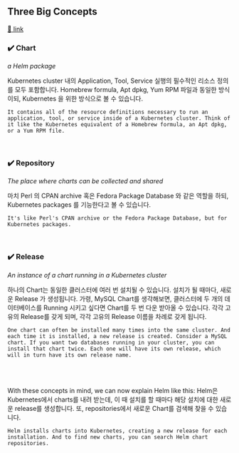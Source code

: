 ## Three Big Concepts
[🔗 link](https://helm.sh/docs/intro/using_helm/#three-big-concepts)

### ✔️ Chart 

*a Helm package*

Kubernetes cluster 내의 Application, Tool, Service 실행의 필수적인 리소스 정의를 모두 포함합니다. 
Homebrew formula, Apt dpkg, Yum RPM 파일과 동일한 방식이되, Kubernetes 을 위한 방식으로 볼 수 있습니다.

```
It contains all of the resource definitions necessary to run an application, tool, or service inside of a Kubernetes cluster. Think of it like the Kubernetes equivalent of a Homebrew formula, an Apt dpkg, or a Yum RPM file.
```

<br/>

### ✔️ Repository

*The place where charts can be collected and shared*

마치 Perl 의 CPAN archive 혹은 Fedora Package Database 와 같은 역할을 하되, Kubernetes packages 를 기능한다고 볼 수 있습니다. 

```
It's like Perl's CPAN archive or the Fedora Package Database, but for Kubernetes packages.
```

<br/>

### ✔️ Release

*An instance of a chart running in a Kubernetes cluster*

하나의 Chart는 동일한 클러스터에 여러 번 설치될 수 있습니다. 설치가 될 때마다, 새로운 Release 가 생성됩니다. 가령, MySQL Chart를 생각해보면, 클러스터에 두 개의 데이터베이스를 Running 시키고 싶다면 Chart를 두 번 다운 받아올 수 있습니다. 각각 고유의 Release를 갖게 되며, 각각 고유의 Release 이름을 차례로 갖게 됩니다.

```
One chart can often be installed many times into the same cluster. And each time it is installed, a new release is created. Consider a MySQL chart. If you want two databases running in your cluster, you can install that chart twice. Each one will have its own release, which will in turn have its own release name.
```

<br/><br/>

With these concepts in mind, we can now explain Helm like this:
Helm은 Kubernetes에서 charts를 내려 받는데, 이 때 설치를 할 때마다 해당 설치에 대한 새로운 release를 생성합니다. 또, repositories에서 새로운 Chart를 검색해 찾을 수 있습니다.

```
Helm installs charts into Kubernetes, creating a new release for each installation. And to find new charts, you can search Helm chart repositories.
```



### 